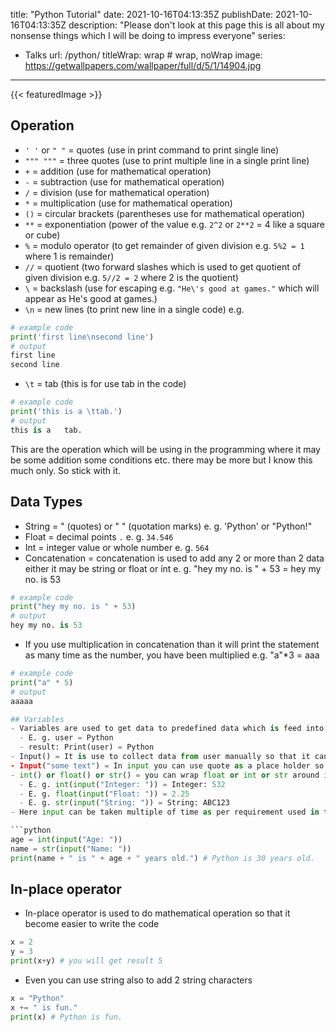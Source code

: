 title: "Python Tutorial"
date: 2021-10-16T04:13:35Z
publishDate: 2021-10-16T04:13:35Z
description: "Please don't look at this page this is all about my nonsense things which I will be doing to impress everyone"
series:
- Talks
url: /python/
titleWrap: wrap # wrap, noWrap
image: https://getwallpapers.com/wallpaper/full/d/5/1/14904.jpg
---
{{< featuredImage >}}

## Operation
- `' '` or `" "` = quotes (use in print command to print single line)
- `""" """` = three quotes (use to print multiple line in a single print line)
- `+` = addition (use for mathematical operation)
- `-` = subtraction (use for mathematical operation)
- `/` = division (use for mathematical operation)
- `*` = multiplication (use for mathematical operation)
- `()` = circular brackets (parentheses use for mathematical operation)
- `**` = exponentiation (power of the value e.g. `2^2` or `2**2` = 4 like a square or cube)
- `%` = modulo operator (to get remainder of given division e.g. `5%2 = 1` where 1 is remainder)
- `//` = quotient (two forward slashes which is used to get quotient of given division e.g. `5//2 = 2` where 2 is the quotient)
- `\` = backslash (use for escaping e.g. `"He\'s good at games."` which will appear as He's good at games.)
- `\n` = new lines (to print new line in a single code) e.g.

```python
# example code
print('first line\nsecond line')
# output
first line
second line
```

- `\t` = tab (this is for use tab in the code)

```python
# example code
print('this is a \ttab.')
# output
this is a	tab.
```

This are the operation which will be using in the programming where it may be some addition some conditions etc. there may be more but I know this much only. So stick with it.

## Data Types

- String = " (quotes) or " " (quotation marks) e. g. 'Python' or "Python!"
- Float = decimal points `.` e. g. `34.546`
- Int = integer value or whole number e. g. `564`
- Concatenation = concatenation is used to add any 2 or more than 2 data either it may be string or float or int e. g. "hey my no. is " + 53 = hey my no. is 53

```python
# example code
print("hey my no. is " + 53)
# output
hey my no. is 53
```

- If you use multiplication in concatenation than it will print the statement as many time as the number, you have been multiplied e.g. "a"*3 = aaa

```python 
# example code
print("a" * 5)
# output
aaaaa

## Variables
- Variables are used to get data to predefined data which is feed into the system.
  - E. g. user = Python
  - result: Print(user) = Python
- Input() = It is use to collect data from user manually so that it can be used in the program to use as the data into it (its always take the data as a string no matter it's a float or int).
- Input("some text") = In input you can use quote as a place holder so that you can tell the user that what kind of input are been needed to be take from user to process the data.
- int() or float() or str() = you can wrap float or int or str around input so that you can change the property of the variable according to your need.
  - E. g. int(input("Integer: ")) = Integer: 532
  - E. g. float(input("Float: ")) = 2.25
  - E. g. str(input("String: ")) = String: ABC123
- Here input can be taken multiple of time as per requirement used in the program.

```python
age = int(input("Age: "))
name = str(input("Name: "))
print(name + " is " + age + " years old.") # Python is 30 years old.
```





## In-place operator

- In-place operator is used to do mathematical operation so that it become easier to write the code

```python
x = 2
y = 3
print(x+y) # you will get result 5
```

- Even you can use string also to add 2 string characters

```python
x = "Python"
x += " is fun."
print(x) # Python is fun.
```

```
